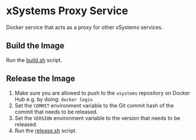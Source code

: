 # xSystems Proxy Service

Docker service that acts as a proxy for other xSystems services.


## Build the Image

Run the [build.sh](build.sh) script.


## Release the Image

1. Make sure you are allowed to push to the `xsystems` repository on Docker Hub e.g. by doing: `docker login`
2. Set the `COMMIT` environment variable to the Git commit hash of the commit that needs to be released.
3. Set the `VERSION` environment variable to the version that needs to be released.
4. Run the [release.sh](release.sh) script.
